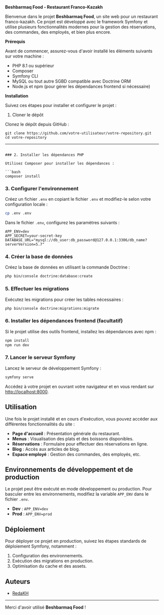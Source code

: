 

**Beshbarmaq Food - Restaurant Franco-Kazakh**

Bienvenue dans le projet **Beshbarmaq Food**, un site web pour un restaurant franco-kazakh. Ce projet est développé avec le framework Symfony et utilise plusieurs fonctionnalités modernes pour la gestion des réservations, des commandes, des employés, et bien plus encore.

**Prérequis**

Avant de commencer, assurez-vous d'avoir installé les éléments suivants sur votre machine :

- PHP 8.1 ou supérieur
- Composer
- Symfony CLI
- MySQL ou tout autre SGBD compatible avec Doctrine ORM
- Node.js et npm (pour gérer les dépendances frontend si nécessaire)

**Installation**

Suivez ces étapes pour installer et configurer le projet :

1. Cloner le dépôt

Clonez le dépôt depuis GitHub :

```
git clone https://github.com/votre-utilisateur/votre-repository.git
cd votre-repository
```

---

```

### 2. Installer les dépendances PHP

Utilisez Composer pour installer les dépendances :

```bash
composer install
```

### 3. Configurer l'environnement

Créez un fichier `.env` en copiant le fichier `.env` et modifiez-le selon votre configuration locale :

```bash
cp .env .env
```

Dans le fichier `.env`, configurez les paramètres suivants :

```env
APP_ENV=dev
APP_SECRET=your-secret-key
DATABASE_URL="mysql://db_user:db_password@127.0.0.1:3306/db_name?serverVersion=5.7"
```

### 4. Créer la base de données

Créez la base de données en utilisant la commande Doctrine :

```bash
php bin/console doctrine:database:create
```

### 5. Effectuer les migrations

Exécutez les migrations pour créer les tables nécessaires :

```bash
php bin/console doctrine:migrations:migrate
```

### 6. Installer les dépendances frontend (facultatif)

Si le projet utilise des outils frontend, installez les dépendances avec npm :

```bash
npm install
npm run dev
```

### 7. Lancer le serveur Symfony

Lancez le serveur de développement Symfony :

```bash
symfony serve
```

Accédez à votre projet en ouvrant votre navigateur et en vous rendant sur [http://localhost:8000](http://localhost:8000).

## Utilisation

Une fois le projet installé et en cours d'exécution, vous pouvez accéder aux différentes fonctionnalités du site :

- **Page d'accueil** : Présentation générale du restaurant.
- **Menus** : Visualisation des plats et des boissons disponibles.
- **Réservations** : Formulaire pour effectuer des réservations en ligne.
- **Blog** : Accès aux articles de blog.
- **Espace employé** : Gestion des commandes, des employés, etc.

## Environnements de développement et de production

Le projet peut être exécuté en mode développement ou production. Pour basculer entre les environnements, modifiez la variable `APP_ENV` dans le fichier `.env`.

- **Dev** : `APP_ENV=dev`
- **Prod** : `APP_ENV=prod`

## Déploiement

Pour déployer ce projet en production, suivez les étapes standards de déploiement Symfony, notamment :

1. Configuration des environnements.
2. Exécution des migrations en production.
3. Optimisation du cache et des assets.

## Auteurs

- [RedaKH](https://github.com/RedaKH)

---

Merci d'avoir utilisé **Beshbarmaq Food** !


